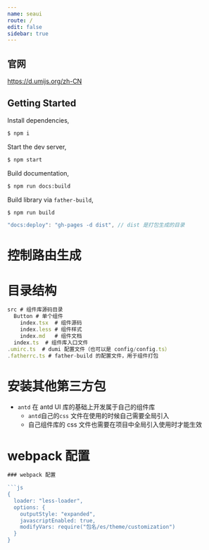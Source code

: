 ```yaml
---
name: seaui
route: /
edit: false
sidebar: true
---
```


## 官网

https://d.umijs.org/zh-CN

## Getting Started

Install dependencies,

```bash
$ npm i
```

Start the dev server,

```bash
$ npm start
```

Build documentation,

```bash
$ npm run docs:build
```

Build library via `father-build`,

```bash
$ npm run build
```

```js
"docs:deploy": "gh-pages -d dist", // dist 是打包生成的目录
```

# 控制路由生成

# 目录结构

```js
src # 组件库源码目录
  Button # 单个组件
    index.tsx  # 组件源码
    index.less # 组件样式
    index.md   # 组件文档
  index.ts  # 组件库入口文件
.umirc.ts  # dumi 配置文件（也可以是 config/config.ts）
.fatherrc.ts # father-build 的配置文件，用于组件打包
```

# 安装其他第三方包

- `antd` 在 antd UI 库的基础上开发属于自己的组件库
  - `antd`自己的`css` 文件在使用的时候自己需要全局引入
  - 自己组件库的 css 文件也需要在项目中全局引入使用时才能生效

# webpack 配置

````js
### webpack 配置

```js
{
  loader: "less-loader",
  options: {
    outputStyle: "expanded",
    javascriptEnabled: true,
    modifyVars: require("包名/es/theme/customization")
  }
}
````

